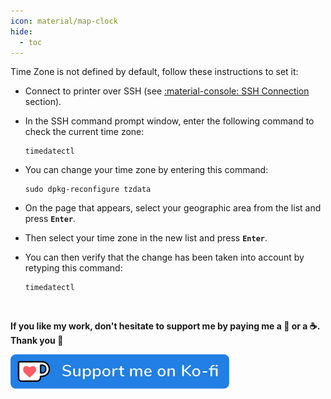```yaml
---
icon: material/map-clock
hide:
  - toc
---
```


Time Zone is not defined by default, follow these instructions to set it:

- Connect to printer over SSH (see <a href="../ssh-connection">:material-console: SSH Connection</a> section).

- In the SSH command prompt window, enter the following command to check the current time zone:

    ``` title="SSH Command Prompt"
    timedatectl
    ```

- You can change your time zone by entering this command:
  
    ``` title="SSH Command Prompt"
    sudo dpkg-reconfigure tzdata
    ```

- On the page that appears, select your geographic area from the list and press **`Enter`**.

- Then select your time zone in the new list and press **`Enter`**.

- You can then verify that the change has been taken into account by retyping this command:
  
    ``` title="SSH Command Prompt"
    timedatectl
    ```

<br />

**If you like my work, don't hesitate to support me by paying me a 🍺 or a ☕. Thank you 🙂**

<a href="https://ko-fi.com/guilouz" target="_blank"><img width="350" src="../assets/images/ko-fi.png"></a>
